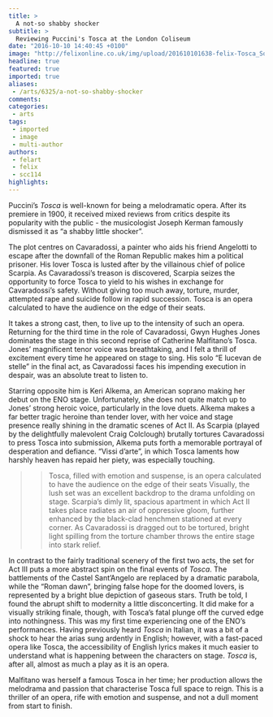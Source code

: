 ```yaml
---
title: >
  A not-so shabby shocker
subtitle: >
  Reviewing Puccini's Tosca at the London Coliseum
date: "2016-10-10 14:40:45 +0100"
image: "http://felixonline.co.uk/img/upload/201610101638-felix-Tosca_Sq_new.jpg"
headline: true
featured: true
imported: true
aliases:
 - /arts/6325/a-not-so-shabby-shocker
comments:
categories:
 - arts
tags:
 - imported
 - image
 - multi-author
authors:
 - felart
 - felix
 - scc114
highlights:
---
```


Puccini’s _Tosca_ is well-known for being a melodramatic opera. After its premiere in 1900, it received mixed reviews from critics despite its popularity with the public - the musicologist Joseph Kerman famously dismissed it as “a shabby little shocker”.

The plot centres on Cavaradossi, a painter who aids his friend Angelotti to escape after the downfall of the Roman Republic makes him a political prisoner. His lover Tosca is lusted after by the villainous chief of police Scarpia. As Cavaradossi’s treason is discovered, Scarpia seizes the opportunity to force Tosca to yield to his wishes in exchange for Cavaradossi’s safety. Without giving too much away, torture, murder, attempted rape and suicide follow in rapid succession. Tosca is an opera calculated to have the audience on the edge of their seats.

It takes a strong cast, then, to live up to the intensity of such an opera. Returning for the third time in the role of Cavaradossi, Gwyn Hughes Jones dominates the stage in this second reprise of Catherine Malfitano’s Tosca. Jones’ magnificent tenor voice was breathtaking, and I felt a thrill of excitement every time he appeared on stage to sing. His solo “E lucevan de stelle” in the final act, as Cavaradossi faces his impending execution in despair, was an absolute treat to listen to.

Starring opposite him is Keri Alkema, an American soprano making her debut on the ENO stage. Unfortunately, she does not quite match up to Jones’ strong heroic voice, particularly in the love duets. Alkema makes a far better tragic heroine than tender lover, with her voice and stage presence really shining in the dramatic scenes of Act II. As Scarpia (played by the delightfully malevolent Craig Colclough) brutally tortures Cavaradossi to press Tosca into submission, Alkema puts forth a memorable portrayal of desperation and defiance. “Vissi d’arte”, in which Tosca laments how harshly heaven has repaid her piety, was especially touching.
> > Tosca, filled with emotion and
> > suspense, is an opera calculated to have the audience on the edge of their
> > seats
Visually, the lush set was an excellent backdrop to the drama unfolding on stage. Scarpia’s dimly lit, spacious apartment in which Act II takes place radiates an air of oppressive gloom, further enhanced by the black-clad henchmen stationed at every corner. As Cavaradossi is dragged out to be tortured, bright light spilling from the torture chamber throws the entire stage into stark relief.

In contrast to the fairly traditional scenery of the first two acts, the set for Act III puts a more abstract spin on the final events of _Tosca_. The battlements of the Castel Sant’Angelo are replaced by a dramatic parabola, while the “Roman dawn”, bringing false hope for the doomed lovers, is represented by a bright blue depiction of gaseous stars. Truth be told, I found the abrupt shift to modernity a little disconcerting. It did make for a visually striking finale, though, with Tosca’s fatal plunge off the curved edge into nothingness.
This was my first time experiencing one of the ENO’s performances. Having previously heard _Tosca_ in Italian, it was a bit of a shock to hear the arias sung ardently in English; however, with a fast-paced opera like Tosca, the accessibility of English lyrics makes it much easier to understand what is happening between the characters on stage. _Tosca_ is, after all, almost as much a play as it is an opera.

Malfitano was herself a famous Tosca in her time; her production allows the melodrama and passion that characterise Tosca full space to reign. This is a thriller of an opera, rife with emotion and suspense, and not a dull moment from start to finish.
